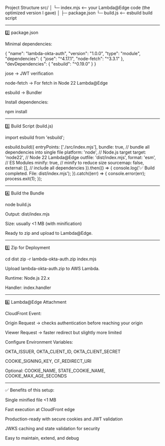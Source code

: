 Project Structure
src/
│   └─ index.mjs      <-- your Lambda@Edge code (the optimized version I gave)
│
├─ package.json
└─ build.js           <-- esbuild build script


---

2️⃣ package.json

Minimal dependencies:

{
  "name": "lambda-okta-auth",
  "version": "1.0.0",
  "type": "module",
  "dependencies": {
    "jose": "^4.17.1",
    "node-fetch": "^3.3.1"
  },
  "devDependencies": {
    "esbuild": "^0.19.0"
  }
}

jose → JWT verification

node-fetch → For fetch in Node 22 Lambda@Edge

esbuild → Bundler


Install dependencies:

npm install


---

3️⃣ Build Script (build.js)

import esbuild from 'esbuild';

esbuild.build({
  entryPoints: ['./src/index.mjs'],
  bundle: true,           // bundle all dependencies into single file
  platform: 'node',       // Node.js target
  target: 'node22',       // Node 22 Lambda@Edge
  outfile: 'dist/index.mjs',
  format: 'esm',          // ES Modules
  minify: true,           // minify to reduce size
  sourcemap: false,
  external: [],           // include all dependencies
}).then(() => {
  console.log('✅ Build completed. File: dist/index.mjs');
}).catch((err) => {
  console.error(err);
  process.exit(1);
});


---

4️⃣ Build the Bundle

node build.js

Output: dist/index.mjs

Size: usually <1 MB (with minification)

Ready to zip and upload to Lambda@Edge.



---

5️⃣ Zip for Deployment

cd dist
zip -r lambda-okta-auth.zip index.mjs

Upload lambda-okta-auth.zip to AWS Lambda.

Runtime: Node.js 22.x

Handler: index.handler



---

6️⃣ Lambda@Edge Attachment

CloudFront Event:

Origin Request → checks authentication before reaching your origin

Viewer Request → faster redirect but slightly more limited


Configure Environment Variables:

OKTA_ISSUER, OKTA_CLIENT_ID, OKTA_CLIENT_SECRET

COOKIE_SIGNING_KEY, CF_REDIRECT_URI

Optional: COOKIE_NAME, STATE_COOKIE_NAME, COOKIE_MAX_AGE_SECONDS




---

✅ Benefits of this setup:

Single minified file <1 MB

Fast execution at CloudFront edge

Production-ready with secure cookies and JWT validation

JWKS caching and state validation for security

Easy to maintain, extend, and debug
